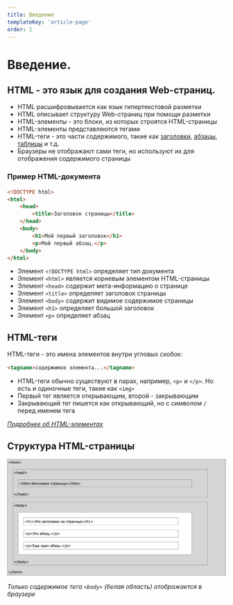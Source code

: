 ```yaml
---
title: Введениe
templateKey: 'article-page'
order: 1
---
```


# Введение.

## HTML - это язык для создания Web-страниц.

- HTML расшифровывается как язык гипертекстовой разметки
- HTML описывает структуру Web-страниц при помощи разметки
- HTML-элементы - это блоки, из которых строятся HTML-страницы
- HTML-элементы представляются тегами
- HTML-теги - это части содержимого, такие как [заголовки](../html_headings), [абзацы](html_paragraphs), [таблицы](html_tables) и т.д.
- Браузеры не отображают сами теги, но используют их для отображения содержимого страницы

### Пример HTML-документа

```html
<!DOCTYPE html>
<html>
    <head>
        <title>Заголовок страницы</title>
    </head>
    <body>
        <h1>Мой первый заголовок</h1>
        <p>Мой первый абзац.</p>
    </body>
</html>
```

- Элемент `<!DOCTYPE html>` определяет тип документа
- Элемент `<html>` является корневым элементом HTML-страницы
- Элемент `<head>` содержит мета-информацию о странице
- Элемент `<title>` определяет заголовок страницы
- Элемент `<body>` содержит видимое содержимое страницы
- Элемент `<h1>` определяет большой заголовок
- Элемент `<p>` определяет абзац

## HTML-теги

HTML-теги - это имена элементов внутри угловых скобок:

```html
<tagname>содержимое элемента...</tagname>
```

- HTML-теги обычно существуют в парах, например, `<p>` и `</p>`. Но есть и одиночные теги, такие как `<img>`
- Первый тег является открывающим, второй - закрывающим
- Закрывающий тег пишется как открывающий, но с символом `/` перед именем тега

[_Подробнее об HTML-элементах_](html_elements)

## Структура HTML-страницы

![Структура HTML-страницы](images/html_structure.png)

_Только содержимое тега `<body>` (белая область) отображается в браузере_
